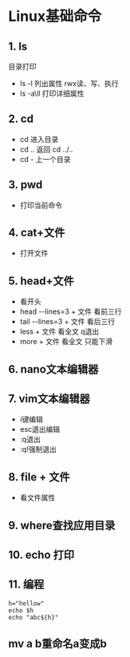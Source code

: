 # Linux基础命令
## 1. ls
目录打印 
- ls -l 列出属性 rwx读、写、执行
- ls -a\ll 打印详细属性
## 2. cd
- cd 进入目录
- cd .. 返回 cd ../..
- cd - 上一个目录
## 3. pwd 
- 打印当前命令  
## 4. cat+文件
- 打开文件
## 5. head+文件
- 看开头
- head --lines=3 + 文件 看前三行
- tail --lines=3 + 文件 看后三行
- less + 文件 看全文 q退出
- more + 文件 看全文 只能下滑
## 6. nano文本编辑器
## 7. vim文本编辑器
- i键编辑
- esc退出编辑 
- :q退出
- :q!强制退出
## 8. file + 文件
- 看文件属性
## 9. where查找应用目录
## 10. echo 打印
## 11. 编程 
```linux
h="hellow"
echo $h
echo "abc${h}"
```
## mv a b重命名a变成b 